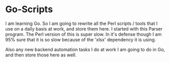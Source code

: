 # Go-Scripts

I am learning Go.  So I am going to rewrite all the Perl scripts / tools that I use on a daily basis at work, and store them here.  I started with this Parser program.  The Perl version of this is super slow.  In it's defense though I am 95% sure that it is so slow because of the 'xlsx' dependency it is using.  

Also any new backend automation tasks I do at work I am going to do in Go, and then store those here as well.